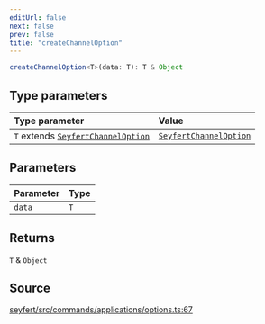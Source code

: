 ```yaml
---
editUrl: false
next: false
prev: false
title: "createChannelOption"
---
```


```ts
createChannelOption<T>(data: T): T & Object
```

## Type parameters

| Type parameter | Value |
| :------ | :------ |
| `T` extends [`SeyfertChannelOption`](/api/type-aliases/seyfertchanneloption/) | [`SeyfertChannelOption`](/api/type-aliases/seyfertchanneloption/) |

## Parameters

| Parameter | Type |
| :------ | :------ |
| `data` | `T` |

## Returns

`T` & `Object`

## Source

[seyfert/src/commands/applications/options.ts:67](https://github.com/potoland/potocuit/blob/c4fb0c1/src/commands/applications/options.ts#L67)
